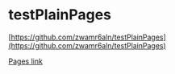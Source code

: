 # testPlainPages

[https://github.com/zwamr6aln/testPlainPages](https://github.com/zwamr6aln/testPlainPages)

[Pages link](https://zwamr6aln.github.io/testPlainPages)
